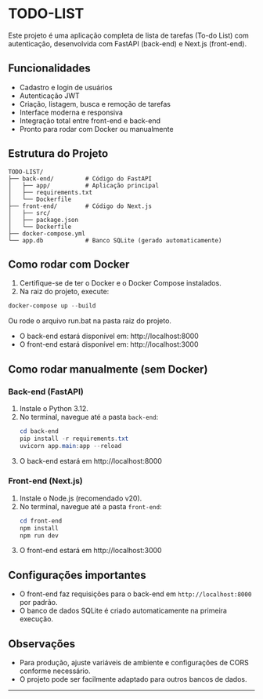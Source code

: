 # TODO-LIST

Este projeto é uma aplicação completa de lista de tarefas (To-do List) com autenticação, desenvolvida com FastAPI (back-end) e Next.js (front-end).

## Funcionalidades
- Cadastro e login de usuários
- Autenticação JWT
- Criação, listagem, busca e remoção de tarefas
- Interface moderna e responsiva
- Integração total entre front-end e back-end
- Pronto para rodar com Docker ou manualmente

## Estrutura do Projeto
```
TODO-LIST/
├── back-end/         # Código do FastAPI
│   ├── app/          # Aplicação principal
│   ├── requirements.txt
│   └── Dockerfile
├── front-end/        # Código do Next.js
│   ├── src/
│   ├── package.json
│   └── Dockerfile
├── docker-compose.yml
└── app.db            # Banco SQLite (gerado automaticamente)
```

## Como rodar com Docker
1. Certifique-se de ter o Docker e o Docker Compose instalados.
2. Na raiz do projeto, execute:

```powershell
docker-compose up --build
```
Ou rode o arquivo run.bat na pasta raiz do projeto.

- O back-end estará disponível em: http://localhost:8000
- O front-end estará disponível em: http://localhost:3000

## Como rodar manualmente (sem Docker)
### Back-end (FastAPI)
1. Instale o Python 3.12.
2. No terminal, navegue até a pasta `back-end`:
   ```powershell
   cd back-end
   pip install -r requirements.txt
   uvicorn app.main:app --reload
   ```
3. O back-end estará em http://localhost:8000

### Front-end (Next.js)
1. Instale o Node.js (recomendado v20).
2. No terminal, navegue até a pasta `front-end`:
   ```powershell
   cd front-end
   npm install
   npm run dev
   ```
3. O front-end estará em http://localhost:3000

## Configurações importantes
- O front-end faz requisições para o back-end em `http://localhost:8000` por padrão.
- O banco de dados SQLite é criado automaticamente na primeira execução.

## Observações
- Para produção, ajuste variáveis de ambiente e configurações de CORS conforme necessário.
- O projeto pode ser facilmente adaptado para outros bancos de dados.

---
